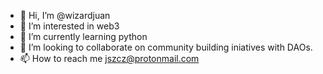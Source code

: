 - 👋 Hi, I’m @wizardjuan
- 👀 I’m interested in web3
- 🌱 I’m currently learning python
- 💞️ I’m looking to collaborate on community building iniatives with DAOs.
- 📫 How to reach me jszcz@protonmail.com

<!---
wizardjuan/wizardjuan is a ✨ special ✨ repository because its `README.md` (this file) appears on your GitHub profile.
You can click the Preview link to take a look at your changes.
--->
